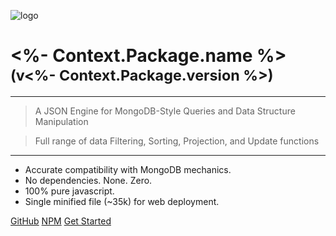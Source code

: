<!-- _coverpage.md -->

![logo](media/jsongin-banner-large.png)

# <%- Context.Package.name %> <small>(v<%- Context.Package.version %>)</small>

<hr>

> A JSON Engine for MongoDB-Style Queries and Data Structure Manipulation

> Full range of data Filtering, Sorting, Projection, and Update functions

<hr>

- Accurate compatibility with MongoDB mechanics.
- No dependencies. None. Zero.
- 100% pure javascript.
- Single minified file (~35k) for web deployment.

[GitHub](https://github.com/liquicode/jsongin)
[NPM](https://www.npmjs.com/package/@liquicode/jsongin)
[Get Started](external/readme.md)


<!-- background image -->
<!-- ![jsongin](media/engine01-548x421.png) -->

<!-- background color -->
<!-- ![color](#cceeff) -->
<!-- ![color](#2980B9) -->
